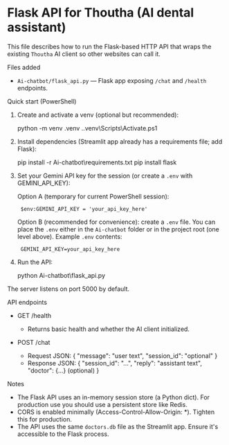 Flask API for Thoutha (AI dental assistant)
=========================================

This file describes how to run the Flask-based HTTP API that wraps the existing `Thoutha` AI client so other websites can call it.

Files added
- `Ai-chatbot/flask_api.py` — Flask app exposing `/chat` and `/health` endpoints.

Quick start (PowerShell)

1. Create and activate a venv (optional but recommended):

    python -m venv .venv
    .\.venv\Scripts\Activate.ps1

2. Install dependencies (Streamlit app already has a requirements file; add Flask):

    pip install -r Ai-chatbot\requirements.txt
    pip install flask

3. Set your Gemini API key for the session (or create a `.env` with GEMINI_API_KEY):

    Option A (temporary for current PowerShell session):

        $env:GEMINI_API_KEY = 'your_api_key_here'

    Option B (recommended for convenience): create a `.env` file. You can place
    the `.env` either in the `Ai-chatbot` folder or in the project root (one level
    above). Example `.env` contents:

        GEMINI_API_KEY=your_api_key_here

4. Run the API:

    python Ai-chatbot\flask_api.py

The server listens on port 5000 by default.

API endpoints

- GET /health
    - Returns basic health and whether the AI client initialized.

- POST /chat
    - Request JSON: { "message": "user text", "session_id": "optional" }
    - Response JSON: { "session_id": "...", "reply": "assistant text", "doctor": {...} (optional) }

Notes

- The Flask API uses an in-memory session store (a Python dict). For production use you should use a persistent store like Redis.
- CORS is enabled minimally (Access-Control-Allow-Origin: *). Tighten this for production.
- The API uses the same `doctors.db` file as the Streamlit app. Ensure it's accessible to the Flask process.
